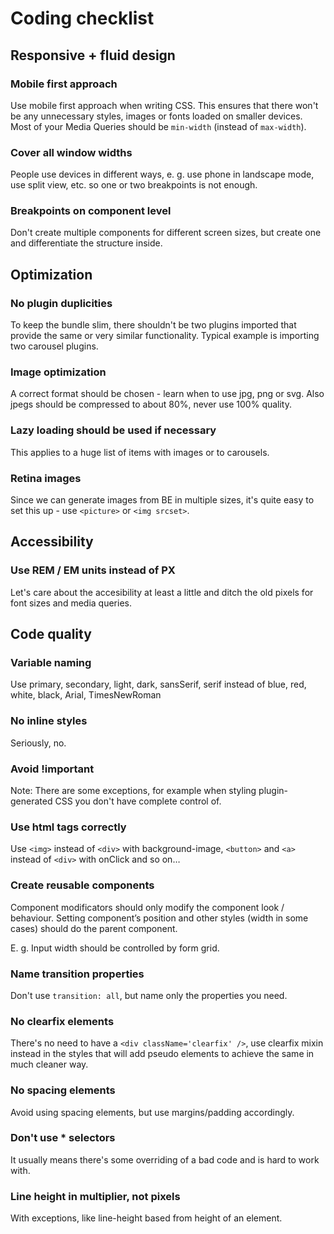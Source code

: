 # Coding checklist


## Responsive + fluid design

### Mobile first approach

Use mobile first approach when writing CSS. This ensures that there won't be any unnecessary styles, images or fonts loaded on smaller devices. Most of your Media Queries should be `min-width` (instead of `max-width`).

### Cover all window widths

People use devices in different ways, e. g. use phone in landscape mode, use split view, etc. so one or two breakpoints is not enough.

### Breakpoints on component level

Don't create multiple components for different screen sizes, but create one and differentiate the structure inside.


## Optimization

### No plugin duplicities

To keep the bundle slim, there shouldn't be two plugins imported that provide the same or very similar functionality. Typical example is importing two carousel plugins.

### Image optimization

A correct format should be chosen - learn when to use jpg, png or svg. Also jpegs should be compressed to about 80%, never use 100% quality.

### Lazy loading should be used if necessary

This applies to a huge list of items with images or to carousels.

### Retina images

Since we can generate images from BE in multiple sizes, it's quite easy to set this up - use `<picture>` or `<img srcset>`.


## Accessibility

### Use REM / EM units instead of PX

Let's care about the accesibility at least a little and ditch the old pixels for font sizes and media queries.


## Code quality

### Variable naming

Use primary, secondary, light, dark, sansSerif, serif instead of blue, red, white, black, Arial, TimesNewRoman

### No inline styles

Seriously, no.

### Avoid !important

Note: There are some exceptions, for example when styling plugin-generated CSS you don't have complete control of.

### Use html tags correctly

Use `<img>` instead of `<div>` with background-image, `<button>` and `<a>` instead of `<div>` with onClick and so on…

### Create reusable components

Component modificators should only modify the component look / behaviour. Setting component’s position and other styles (width in some cases) should do the parent component.

E. g. Input width should be controlled by form grid.

### Name transition properties

Don't use `transition: all`, but name only the properties you need.

### No clearfix elements

There's no need to have a `<div className='clearfix' />`, use clearfix mixin instead in the styles that will add pseudo elements to achieve the same in much cleaner way.

### No spacing elements

Avoid using spacing elements, but use margins/padding accordingly.

### Don't use * selectors

It usually means there's some overriding of a bad code and is hard to work with.

### Line height in multiplier, not pixels

With exceptions, like line-height based from height of an element.
